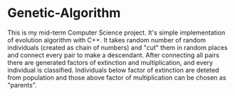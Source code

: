 # Genetic-Algorithm
This is my mid-term Computer Science project. It's simple implementation of evolution algorithm with C++. It takes random number of random individuals (created as chain of numbers) and "cut" them in random places and connect every pair to make a descendant. After connecting all pairs there are generated factors of extinction and multiplication, and every individual is classified. Individuals below factor of extinction are deteted from population and those above factor of multiplication can be chosen as "parents".
